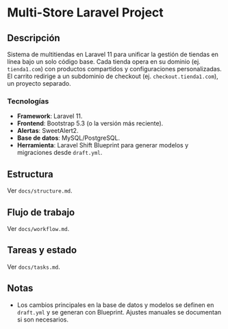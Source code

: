 # Multi-Store Laravel Project

## Descripción
Sistema de multitiendas en Laravel 11 para unificar la gestión de tiendas en línea bajo un solo código base. Cada tienda opera en su dominio (ej. `tienda1.com`) con productos compartidos y configuraciones personalizadas. El carrito redirige a un subdominio de checkout (ej. `checkout.tienda1.com`), un proyecto separado.

### Tecnologías
- **Framework**: Laravel 11.
- **Frontend**: Bootstrap 5.3 (o la versión más reciente).
- **Alertas**: SweetAlert2.
- **Base de datos**: MySQL/PostgreSQL.
- **Herramienta**: Laravel Shift Blueprint para generar modelos y migraciones desde `draft.yml`.

## Estructura
Ver `docs/structure.md`.

## Flujo de trabajo
Ver `docs/workflow.md`.

## Tareas y estado
Ver `docs/tasks.md`.

## Notas
- Los cambios principales en la base de datos y modelos se definen en `draft.yml` y se generan con Blueprint. Ajustes manuales se documentan si son necesarios.